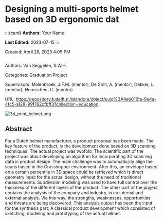 # Designing a multi-sports helmet based on 3D ergonomic dat

:::{card}
**Authors:** Your Name

**Last Edited:** 2023-07-15
:::


Created: April 28, 2023 4:05 PM

```{tags} 3d-scans, personalized
```

Authors: Van Seggelen, S.W.H.

Categories: Graduation Project

Supervisors: Molenbroek, J.F.M. (mentor), De Smit, A. (mentor), Dekker, L. (mentor), Heusschen, C. (mentor)

URL: https://repository.tudelft.nl/islandora/object/uuid%3A4eb016fa-9e4a-4fc5-a128-99f762cfbff3?collection=education

![3d_print_helmet.png](3d_print_helmet.png)

## **Abstract**

For a Dutch helmet manufacturer, a product proposal has been made. The key feature of the product, is the development done based on 3D scanning techniques. The actual project was twofold; The scientific part of the project was about developing an algorithm for incorporating 3D scanning data in product design. The main challenge was to automatically align the scans based in the Grasshopper environment. After this, an envelope based on a certain percentile in 3D space could be retrieved which is direct geometry input for the actual design, without the need of traditional measurements. Subdivision modeling was used to have full control over the thickness of the different layers of the product. The other part of the project contains the analysis of the company and industry, in an internal and external analysis. Via this way, the strengths, weaknesses, opportunities and threats are being discovered. This analysis output has been the input for the synthesis part; A classical product development which consisted of sketching, modeling and prototyping of the actual helmet.
